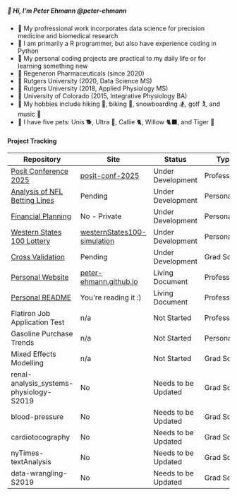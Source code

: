 ##### 👋 Hi, I’m Peter Ehmann @peter-ehmann

- 👀  My profressional work incorporates data science for precision medicine and biomedical research
- 🌱  I am primarily a R programmer, but also have experience coding in Python
- 🧠  My personal coding projects are practical to my daily life or for learning something new
- 🏢  Regeneron Pharmaceuticals (since 2020)
- 🍎  Rutgers University (2020, Data Science MS)
- 🍎  Rutgers University (2018, Applied Physiology MS)
- 🍏  University of Colorado (2015, Integrative Physiology BA)
- 🌟  My hobbies include hiking 🥾, biking 🚴, snowboarding 🏂, golf 🏌️, and music 🎸
- 🐶  I have five pets: Unis 🐕, Ultra 🦮, Callie 🐈, Willow 🐈‍⬛, and Tiger 🦎

#### Project Tracking

| Repository                                                                                | Site                                                                                       | Status              | Type         |
|-------------------------------------------------------------------------------------------|--------------------------------------------------------------------------------------------|---------------------|--------------|
| [Posit Conference 2025](https://github.com/peter-ehmann/posit-conf-2025)                  | [posit-conf-2025](https://peter-ehmann.github.io/posit-conf-2025/)                         | Under Development   | Professional |
| [Analysis of NFL Betting Lines](https://github.com/peter-ehmann/nfl-picks)                | Pending                                                                                    | Under Development   | Personal     |
| [Financial Planning](https://github.com/peter-ehmann/finances)                            | No - Private                                                                               | Under Development   | Personal     |
| [Western States 100 Lottery](https://github.com/peter-ehmann/westernStates100-simulation) | [westernStates100-simulation](https://peter-ehmann.github.io/westernStates100-simulation/) | Under Development   | Personal     |
| [Cross Validation](https://github.com/peter-ehmann/crossValidation-ridgeRegression)       | Pending                                                                                    | Under Development   | Grad School  |
| [Personal Website](https://github.com/peter-ehmann/peter-ehmann.github.io)                | [peter-ehmann.github.io](https://peter-ehmann.github.io/)                                  | Living Document     | Professional |
| [Personal README](https://github.com/peter-ehmann/peter-ehmann)                           | You're reading it :)                                                                       | Living Document     | Professional |
| Flatiron Job Application Test                                                             | n/a                                                                                        | Not Started         | Professional |
| Gasoline Purchase Trends                                                                  | n/a                                                                                        | Not Started         | Personal     |
| Mixed Effects Modelling                                                                   | n/a                                                                                        | Not Started         | Grad School  |
| renal-analysis_systems-physiology-S2019                                                   | No                                                                                         | Needs to be Updated | Grad School  |
| blood-pressure                                                                            | No                                                                                         | Needs to be Updated | Grad School  |
| cardiotocography                                                                          | No                                                                                         | Needs to be Updated | Grad School  |
| nyTimes-textAnalysis                                                                      | No                                                                                         | Needs to be Updated | Grad School  |
| data-wrangling-S2019                                                                      | No                                                                                         | Needs to be Updated | Grad School  |

